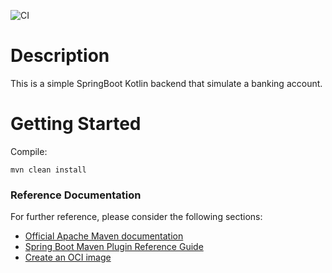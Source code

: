 ![CI](https://github.com/artpick/bank/workflows/CI/badge.svg)

# Description

This is a simple SpringBoot Kotlin backend that simulate a banking account.
 
# Getting Started

Compile:

```
mvn clean install
```

### Reference Documentation
For further reference, please consider the following sections:

* [Official Apache Maven documentation](https://maven.apache.org/guides/index.html)
* [Spring Boot Maven Plugin Reference Guide](https://docs.spring.io/spring-boot/docs/2.4.0/maven-plugin/reference/html/)
* [Create an OCI image](https://docs.spring.io/spring-boot/docs/2.4.0/maven-plugin/reference/html/#build-image)

